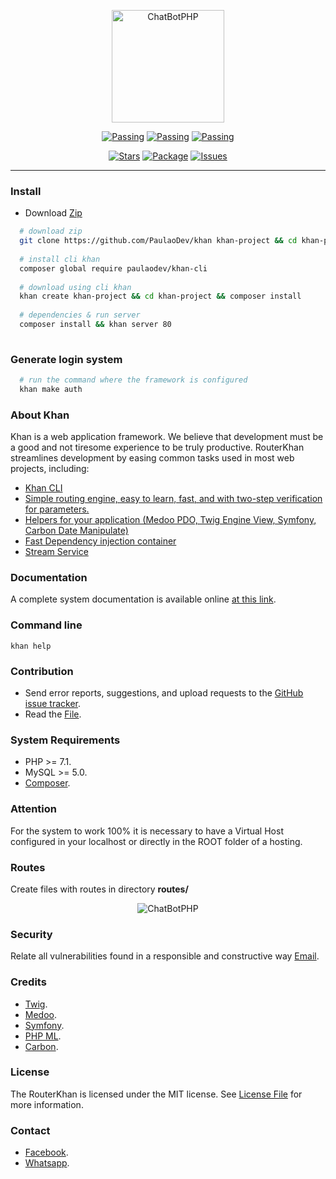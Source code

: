 <p align="center"><img src="https://i.imgur.com/X9o9Za0.png" alt="ChatBotPHP" width="180"/></p>

<p align="center">
    <a href="https://scrutinizer-ci.com/g/PaulaoDev/router-khan/?branch=master"><img src="https://scrutinizer-ci.com/g/PaulaoDev/router-khan/badges/quality-score.png?b=master" alt="Passing"></a>
    <a href="https://scrutinizer-ci.com/g/PaulaoDev/router-khan/build-status/master"><img src="https://scrutinizer-ci.com/g/PaulaoDev/router-khan/badges/build.png?b=master" alt="Passing"></a>
    <a href="https://raw.githubusercontent.com/PaulaoDev/router-khan/master/LICENSE"><img src="https://img.shields.io/badge/license-MIT-blue.svg" alt="Passing"></a>
</p>

<p align="center">
    <a href="https://github.com/PaulaoDev/khan/stargazers"><img src="https://img.shields.io/github/stars/badges/shields.svg?style=social&label=Stars" alt="Stars"></a>
    <a href="https://packagist.org/PaulaoDev/khan"><img src="https://img.shields.io/packagist/php-v/symfony/symfony.svg" alt="Package"></a>
    <a href="https://github.com/PaulaoDev/khan/issues"><img src="https://img.shields.io/github/issues/badges/shields.svg" alt="Issues"></a>
</p>

-----------------------

  ### Install
  - Download [Zip](https://github.com/PaulaoDev/khan/archive/master.zip)
  ```bash 
    # download zip
    git clone https://github.com/PaulaoDev/khan khan-project && cd khan-project && composer install
    
    # install cli khan
    composer global require paulaodev/khan-cli 
       
    # download using cli khan
    khan create khan-project && cd khan-project && composer install
    
    # dependencies & run server
    composer install && khan server 80
    
  ```
  
  ### Generate login system
  ```bash 
    # run the command where the framework is configured
    khan make auth
  ```

 ### About Khan
 Khan is a web application framework. We believe that development must be a good and not tiresome experience to be truly productive. RouterKhan streamlines development by easing common tasks used in most web projects, including:
 
 - [Khan CLI](https://github.com/PaulaoDev/khan-cli)
 - [Simple routing engine, easy to learn, fast, and with two-step verification for parameters.](https://github.com/PaulaoDev/khan/blob/master/src/Khan/Component/Router/src/Router/Router.php)
 - [Helpers for your application (Medoo PDO, Twig Engine View, Symfony, Carbon Date Manipulate)](https://github.com/PaulaoDev/khan/blob/master/composer.json)
 - [Fast Dependency injection container](https://github.com/PaulaoDev/khan/blob/master/src/Khan/Component/Container/ServiceContainer.php)
 - [Stream Service](https://github.com/PaulaoDev/khan/blob/master/src/Khan/Component/Stream/StreamServer.php)
  
### Documentation
A complete system documentation is available online [at this link](https://paulaodev.github.io/khan/).

### Command line
  ```console
  khan help
  ```

### Contribution
 - Send error reports, suggestions, and upload requests to the [GitHub issue tracker](https://github.com/PaulaoDev/khan/issues).
 - Read the [File](https://github.com/PaulaoDev/khan/blob/master/CONTRIBUTING.md).

### System Requirements
 - PHP >= 7.1.
 - MySQL >= 5.0.
 - [Composer](https://getcomposer.org/download/).
 
### Attention
For the system to work 100% it is necessary to have a Virtual Host configured in your localhost or directly in the ROOT folder of a hosting.

  ### Routes
  Create files with routes in directory **routes/**
  
  <p align="center"><img src="https://i.imgur.com/Q3q09cV.png" alt="ChatBotPHP"/></p>
   
   ### Security
   Relate all vulnerabilities found in a responsible and constructive way [Email](jskhanframework@gmail.com).
   
   ### Credits
   
   
 - [Twig](https://github.com/twigphp/Twig).
 - [Medoo](https://github.com/catfan/Medoo).
 - [Symfony](https://github.com/symfony/symfony).
 - [PHP ML](https://github.com/php-ai/php-ml).
 - [Carbon](https://github.com/briannesbitt/Carbon).
  
  ### License
  The RouterKhan is licensed under the MIT license. See [License File](https://github.com/PaulaoDev/khan/blob/master/LICENSE) for more information.
  
  ### Contact
   - [Facebook](https://fb.com/PauloRodriguesYT).
   - [Whatsapp](https://bit.ly/whatsappdopaulo).
